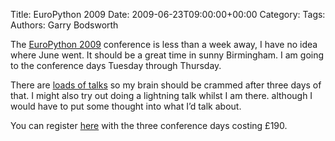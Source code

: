 Title: EuroPython 2009
Date: 2009-06-23T09:00:00+00:00
Category: 
Tags: 
Authors: Garry Bodsworth

The [EuroPython 2009][1] conference is less than a week away, I have no idea where June went. It should be a great time in sunny Birmingham. I am going to the conference days Tuesday through Thursday.

There are [loads of talks][2] so my brain should be crammed after three days of that. I might also try out doing a lightning talk whilst I am there. although I would have to put some thought into what I&#8217;d talk about.

You can register [here][3] with the three conference days costing £190.

 [1]: http://www.europython.eu/
 [2]: http://www.europython.eu/talks/timetable/
 [3]: http://www.europython.eu/registration/